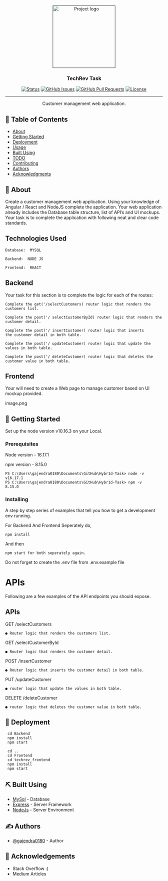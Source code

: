 <p align="center">
  <a href="" rel="noopener">
 <img width=200px height=200px src="https://i.imgur.com/6wj0hh6.jpg" alt="Project logo"></a>
</p>

<h3 align="center">TechRev Task</h3>

<div align="center">

[![Status](https://img.shields.io/badge/status-active-success.svg)]()
[![GitHub Issues](https://img.shields.io/github/issues/kylelobo/The-Documentation-Compendium.svg)](https://github.com/kylelobo/The-Documentation-Compendium/issues)
[![GitHub Pull Requests](https://img.shields.io/github/issues-pr/kylelobo/The-Documentation-Compendium.svg)](https://github.com/kylelobo/The-Documentation-Compendium/pulls)
[![License](https://img.shields.io/badge/license-MIT-blue.svg)](/LICENSE)

</div>

---

<p align="center"> Customer management web application.
    <br> 
</p>

## 📝 Table of Contents

- [About](#about)
- [Getting Started](#getting_started)
- [Deployment](#deployment)
- [Usage](#usage)
- [Built Using](#built_using)
- [TODO](../TODO.md)
- [Contributing](../CONTRIBUTING.md)
- [Authors](#authors)
- [Acknowledgments](#acknowledgement)

## 🧐 About <a name = "about"></a>
Create a customer management web application. Using your knowledge of Angular / React and NodeJS complete the application. Your web application already includes the Database table structure, list of API’s and UI mockups. Your task is to complete the application with following neat and clear code standards. 

## Technologies Used
    Database:  MYSQL 

    Backend:  NODE JS 

    Frontend:  REACT

## Backend

Your task for this section is to complete the logic for each of the routes:

    Complete the get('/selectCustomers) router logic that renders the customers list.

    Complete the post('/ selectCustomerById) router logic that renders the customer detail.

    Complete the post('/ insertCustomer) router logic that inserts 
    the customer detail in both table.

	Complete the post('/ updateCustomer) router logic that update the values in both table.
 
 	Complete the post('/ deleteCustomer) router logic that deletes the customer value in both table.

## Frontend
Your will need to create a Web page to manage customer based on UI mockup provided.			

image.png




## 🏁 Getting Started <a name = "getting_started"></a>

Set up the node version v10.16.3 on your Local.
### Prerequisites

Node version - 16.17.1

npm version - 8.15.0

```
PS C:\Users\gajendra0180\Documents\GitHub\Hybr1d-Task> node -v
v16.17.1
PS C:\Users\gajendra0180\Documents\GitHub\Hybr1d-Task> npm -v
8.15.0
```

### Installing

A step by step series of examples that tell you how to get a development env running.

 For Backend And Frontend Seperately do,
```
npm install
```

And then

```
npm start for both seperately again.
```

Do not forget to create the .env file from .env.example file


# APIs

Following are a few examples of the API endpoints you should expose.

## APIs 

GET /selectCustomers

    ● Router logic that renders the customers list.

GET /selectCustomerById
    
    ● Router logic that renders the customer detail.
POST /insertCustomer
    
    ● Router logic that inserts the customer detail in both table.


PUT /updateCustomer
    
    ● router logic that update the values in both table.


DELETE /deleteCustomer
    
    ● router logic that deletes the customer value in both table.


## 🚀 Deployment <a name = "deployment"></a>

     cd Backend
     npm install
     npm start

     cd ..
     cd Frontend
     cd techrev_frontend
     npm install
     npm start


## ⛏️ Built Using <a name = "built_using"></a>

- [MySql](https://www.mysql.com/) - Database
- [Express](https://expressjs.com/) - Server Framework
- [NodeJs](https://nodejs.org/en/) - Server Environment

## ✍️ Authors <a name = "authors"></a>

- [@gajendra0180](https://github.com/gajendra0180) - Author



## 🎉 Acknowledgements <a name = "acknowledgement"></a>

- Stack Overflow :)
- Medium Articles